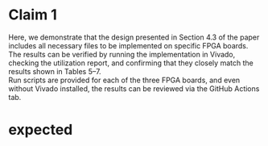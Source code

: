 # Claim 1
<!--
ここでは、論文のセクション4.3で示した設計が特定のFPGAボードに対して実装可能なファイルを揃えていることを示します。
結果は、VvivadoでImplementationを実行し、Utilizationレポートを確認し、表5から7の結果にほぼ一致することが確認できます。
runスクリプトは3つのFPGAボードごとに用意し、VivadoがなくてもGitHubのActionsタブから結果を確認できるようにしました。
-->
Here, we demonstrate that the design presented in Section 4.3 of the paper includes all necessary files to be implemented on specific FPGA boards.  
The results can be verified by running the implementation in Vivado, checking the utilization report, and confirming that they closely match the results shown in Tables 5–7.  
Run scripts are provided for each of the three FPGA boards, and even without Vivado installed, the results can be reviewed via the GitHub Actions tab.  


# expected
